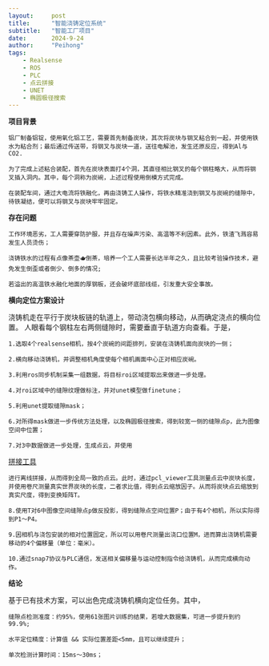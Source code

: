 ```yaml
---
layout:     post
title:      "智能浇铸定位系统"
subtitle:   "智能工厂项目"
date:       2024-9-24
author:     "Peihong"
tags:
    - Realsense
    - ROS
    - PLC
    - 点云拼接
    - UNET
    - 椭圆极径搜索
---
```


**项目背景**

    铝厂制备铝锭，使用氧化铝工艺，需要首先制备炭块，其次将炭块与钢叉粘合到一起，并使用铁水为粘合剂；最后通过传送带，将钢叉与炭块一道，送往电解池，发生还原反应，得到Al与CO2.

    为了完成上述粘合装配，首先在炭块表面打4个洞，其直径相比钢叉的每个钢柱略大，从而将钢叉插入洞内。其中，每个洞称为炭碗，上述过程使用倒模方式完成。

    在装配车间，通过大电流将铁融化，再由浇铸工人操作，将铁水精准浇到钢叉与炭碗的缝隙中，待铁凝结，便可以将钢叉与炭块牢牢固定。

**存在问题**

    工作环境恶劣，工人需要穿防护服，并且存在噪声污染、高温等不利因素。此外，铁渣飞溅容易发生人员烫伤；

    浇铸铁水的过程有点像茶壶🫖倒茶，培养一个工人需要长达半年之久，且比较考验操作技术，避免发生倒歪或者倒少、倒多的情况;
    
    若溢出的高温铁水融化地面的厚钢板，还会破坏底部线缆，引发重大安全事故。

**横向定位方案设计**

浇铸机走在平行于炭块板链的轨道上，带动浇包横向移动，从而确定浇点的横向位置。
    人眼看每个钢柱左右两侧缝隙时，需要垂直于轨道方向查看。于是，

    1.选取4个realsense相机，按4个炭碗的间距排列，安装在浇铸机面向炭块的一侧；

    2.横向移动浇铸机，并调整相机角度使每个相机画面中心正对相应炭碗。

    3.利用ros同步机制采集一组数据，将目标roi区域提取出来做进一步处理。

    4.对roi区域中的缝隙纹理做标注，并对unet模型做finetune；

    5.利用unet提取缝隙mask；

    6.对所得mask做进一步传统方法处理，以及椭圆极径搜索，得到较宽一侧的缝隙点p，此为图像空间中位置；

    7.对3中数据做进一步处理，生成点云，并使用
[拼接工具](https://github.com/BigJohnn/RTSTool)

    进行离线拼接，从而得到全局一致的点云。此时，通过pcl_viewer工具测量点云中炭块长度，并使用卷尺测量真实世界炭块的长度，二者求比值，得到点云缩放因子。从而将炭块点云缩放到真实尺度，得到变换矩阵T。

    8.使用T对6中图像空间缝隙点p做反投影，得到缝隙点空间位置P；由于有4个相机，所以实际得到P1～P4。

    9.因相机与浇包安装的相对位置固定，所以可以用卷尺测量出浇口位置M，进而算出浇铸机需要移动的4个偏移量（单位：毫米）。

    10.通过snap7协议与PLC通信，发送相关偏移量与运动控制指令给浇铸机，从而完成横向动作。

**结论**

基于已有技术方案，可以出色完成浇铸机横向定位任务。其中，

    缝隙点检测准度：约95%，使用61张图片训练的结果，若增大数据集，可进一步提升到约99.9%;

    水平定位精度：计算值 && 实际位置差距<5mm，且可以继续提升；

    单次检测计算时间：15ms～30ms；
    

    